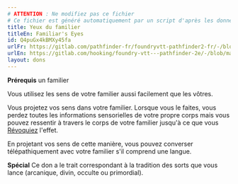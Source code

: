 ```yaml
---
# ATTENTION : Ne modifiez pas ce fichier
# Ce fichier est généré automatiquement par un script d'après les données du module Foundry VTT officiel et de sa traduction
title: Yeux du familier
titleEn: Familiar's Eyes
id: Q4puGx4kBMXy45fa
urlFr: https://gitlab.com/pathfinder-fr/foundryvtt-pathfinder2-fr/-/blob/master/data/feats/Q4puGx4kBMXy45fa.htm
urlEn: https://gitlab.com/hooking/foundry-vtt---pathfinder-2e/-/blob/master/packs/data/feats.db/familiar-s-eyes.json
layout: dons
---
```

**Prérequis** un familier

Vous utilisez les sens de votre familier aussi facilement que les vôtres.

Vous projetez vos sens dans votre familier. Lorsque vous le faites, vous perdez toutes les informations sensorielles de votre propre corps mais vous pouvez ressentir à travers le corps de votre familier jusqu'à ce que vous [Révoquiez](../actions/révoquer.md) l'effet.

En projetant vos sens de cette manière, vous pouvez converser télépathiquement avec votre familier s'il comprend une langue.

**Spécial** Ce don a le trait correspondant à la tradition des sorts que vous lance (arcanique, divin, occulte ou primordial).
